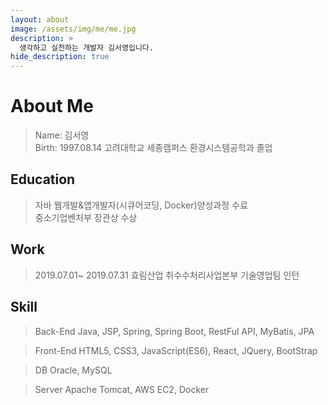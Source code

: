 ```yaml
---
layout: about
image: /assets/img/me/me.jpg
description: >
  생각하고 실천하는 개발자 김서영입니다.
hide_description: true
---
```


# About Me

> Name: 김서영 <br/>
> Birth: 1997.08.14
> 고려대학교 세종캠퍼스 환경시스템공학과 졸업

## Education
> 자바 웹개발&앱개발자(시큐어코딩, Docker)양성과정 수료 <br/>
> 중소기업벤처부 장관상 수상

## Work
> 2019.07.01~ 2019.07.31 효림산업 취수수처리사업본부 기술영업팀 인턴

## Skill
> Back-End
> Java, JSP, Spring, Spring Boot, RestFul API, MyBatis, JPA

> Front-End
> HTML5, CSS3, JavaScript(ES6), React, JQuery, BootStrap

> DB
> Oracle, MySQL

> Server
> Apache Tomcat, AWS EC2, Docker




<!--author-->

